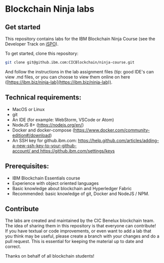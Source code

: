 # Blockchain Ninja labs

## Get started
This repository contains labs for the IBM Blockchain Ninja Course (see the Developer Track on [iSPO](http://gbslearn.atlanta.ibm.com/iSPO/blockchain/)).

To get started, clone this repository:  
```bash
git clone git@github.ibm.com:CICBlockchain/ninja-course.git
```

And follow the instructions in the lab assignment files (tip: good IDE's can view .md files, or you can choose to view them online on here ([https://ibm.biz/ninja-lab](https://ibm.biz/ninja-lab)).

## Technical requirements:
- MacOS or Linux
- git
- An IDE (for example: WebStorm, VSCode or Atom)
- NodeJS 8+ (https://nodejs.org/en/)
- Docker and docker-compose (https://www.docker.com/community-edition#/download)
- An SSH key for github.ibm.com: https://help.github.com/articles/adding-a-new-ssh-key-to-your-github-account/ and https://github.ibm.com/settings/keys

## Prerequisites:
- IBM Blockchain Essentials course
- Experience with object oriented languages
- Basic knowledge about blockchain and Hyperledger Fabric
- Recommended: basic knowledge of git, Docker and NodeJS / NPM.

## Contribute  
The labs are created and maintained by the CIC Benelux blockchain team. The idea of sharing them in this repository is that everyone can contribute! If you have textual or code improvements, or even want to add a lab that you think may be useful, please create a branch with your changes and do a pull request. This is essential for keeping the material up to date and correct. 

Thanks on behalf of all blockchain students!  
